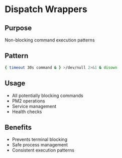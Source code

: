 # Dispatch Wrappers

## Purpose
Non-blocking command execution patterns

## Pattern
```bash
{ timeout 30s command & } >/dev/null 2>&1 & disown
```

## Usage
- All potentially blocking commands
- PM2 operations
- Service management
- Health checks

## Benefits
- Prevents terminal blocking
- Safe process management
- Consistent execution patterns
